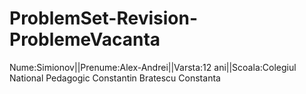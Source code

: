 # ProblemSet-Revision-ProblemeVacanta
Nume:Simionov||Prenume:Alex-Andrei||Varsta:12 ani||Scoala:Colegiul National Pedagogic Constantin Bratescu Constanta
